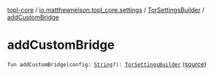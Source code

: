 [topl-core](../../index.md) / [io.matthewnelson.topl_core.settings](../index.md) / [TorSettingsBuilder](index.md) / [addCustomBridge](./add-custom-bridge.md)

# addCustomBridge

`fun addCustomBridge(config: `[`String`](https://kotlinlang.org/api/latest/jvm/stdlib/kotlin/-string/index.html)`?): `[`TorSettingsBuilder`](index.md) [(source)](https://github.com/05nelsonm/TorOnionProxyLibrary-Android/blob/master/topl-core/src/main/java/io/matthewnelson/topl_core/settings/TorSettingsBuilder.kt#L247)